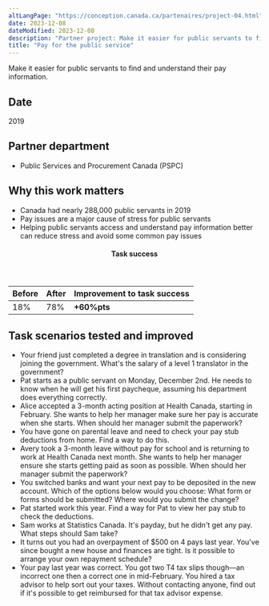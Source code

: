 ```yaml
---
altLangPage: "https://conception.canada.ca/partenaires/project-04.html"
date: 2023-12-08
dateModified: 2023-12-08
description: "Partner project: Make it easier for public servants to find and understand their pay information. Date 2019."
title: "Pay for the public service"
---
```

<p>Make it easier for public servants to find and understand their pay information.</p>
<h2>Date</h2>
<p>2019</p>
<h2>Partner department</h2>
<ul>
  <li>Public Services and Procurement Canada (PSPC)</li>
</ul>
<h2>Why this work matters</h2>
<ul>
  <li>Canada had nearly 288,000 public servants in 2019</li>
  <li>Pay issues are a major cause of stress for public servants</li>
  <li>Helping public servants access and understand pay information better can reduce stress and avoid some common pay issues</li>
</ul>
<div class="row mrgn-tp-lg mrgn-bttm-lg">
  <div class="col-md-8">
    <div class="panel panel-success">
      <header class="panel-heading">
        <h4 class="panel-title text-center">Task success</h4>
      </header>
      <table class="table">
        <thead>
          <tr>
            <th scope="col" class="col-md-3">Before</th>
            <th scope="col" class="col-md-3">After</th>
            <th scope="col" class="col-md-6">Improvement to task success</th>
          </tr>
        </thead>
        <tbody>
          <tr>
            <td class="table-smnum">18%</td>
            <td class="table-smnum">78%</td>
            <td class="table-smnum"><span class="text-success"><strong>+60%pts</strong></span></td>
          </tr>
        </tbody>
      </table>
    </div>
  </div>
</div>
<h2>Task scenarios tested and improved</h2>
<ul class="lst-spcd">
  <li>Your friend just completed a degree in translation and is considering joining the government. What's the salary of a level 1 translator in the government?</li>
  <li>Pat starts as a public servant on Monday, December 2nd. He needs to know when he will get his first paycheque, assuming his department does everything correctly.</li>
  <li>Alice accepted a 3-month acting position at Health Canada, starting in February. She wants to help her manager make sure her pay is accurate when she starts. When should her manager submit the paperwork?</li>
  <li>You have gone on parental leave and need to check your pay stub deductions from home. Find a way to do this.</li>
  <li>Avery took a 3-month leave without pay for school and is returning to work at Health Canada next month. She wants to help her manager ensure she starts getting paid as soon as possible. When should her manager submit the paperwork?</li>
  <li>You switched banks and want your next pay to be deposited in the new account. Which of the options below would you choose: What form or forms should be submitted? Where would you submit the change?</li>
  <li>Pat started work this year. Find a way for Pat to view her pay stub to check the deductions.</li>
  <li>Sam works at Statistics Canada. It's payday, but he didn't get any pay. What steps should Sam take?</li>
  <li>It turns out you had an overpayment of
    $500 on 4 pays last year. You've since bought a new house and finances are tight. Is it possible to arrange your own repayment schedule?</li>
  <li>Your pay last year was correct. You got two T4 tax slips though—an incorrect one then a correct one in mid-February. You hired a tax advisor to help sort out your taxes. Without contacting anyone, find out if it's possible to get reimbursed for that tax advisor expense.</li>
</ul>

